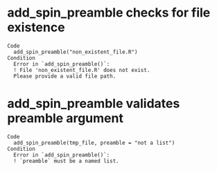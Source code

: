 # add_spin_preamble checks for file existence

    Code
      add_spin_preamble("non_existent_file.R")
    Condition
      Error in `add_spin_preamble()`:
      ! File 'non_existent_file.R' does not exist.
      Please provide a valid file path.

# add_spin_preamble validates preamble argument

    Code
      add_spin_preamble(tmp_file, preamble = "not a list")
    Condition
      Error in `add_spin_preamble()`:
      ! `preamble` must be a named list.

